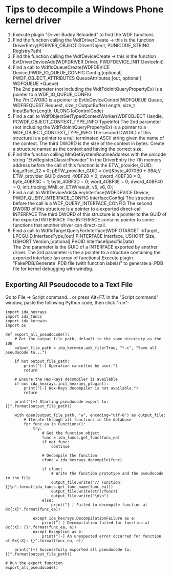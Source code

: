 # Tips to decompile a Windows Phone kernel driver

1. Execute plugin "Driver Buddy Reloaded" to find the WDF functions
2. Find the function calling the WdfDriverCreate -> this is the function DriverEntry(PDRIVER_OBJECT DriverObject, PUNICODE_STRING RegistryPath)
3. Find the function calling the WdfDeviceCreate -> this is the function EvtDriverDeviceAdd(WDFDRIVER Driver, PWDFDEVICE_INIT DeviceInit)
4. Find a call to WdfIoQueueCreate(WDFDEVICE Device,PWDF_IO_QUEUE_CONFIG Config,[optional] PWDF_OBJECT_ATTRIBUTES QueueAttributes,[out, optional] WDFQUEUE *Queue)  
  The 2nd parameter (not including the WdfFdoInitQueryPropertyEx) is a pointer to a WDF_IO_QUEUE_CONFIG  
    The 7th DWORD is a pointer to EvtIoDeviceControl(WDFQUEUE Queue, WDFREQUEST Request, size_t OutputBufferLength, size_t InputBufferLength, ULONG IoControlCode)
5. Find a call to WdfObjectGetTypedContextWorker(WDFOBJECT Handle, PCWDF_OBJECT_CONTEXT_TYPE_INFO TypeInfo)
	The 2nd parameter (not including the WdfFdoInitQueryPropertyEx) is a pointer to a WDF_OBJECT_CONTEXT_TYPE_INFO
		The second DWORD of this structure is a pointer to a null terminated ASCII string given the name of the context.
		The third DWORD is the size of the context in bytes.
	Create a structure named as the context and having the correct size.
6. Find the function calling MmGetSystemRoutineAddress with the unicode string "EtwRegisterClassicProvider"
	In the DriverEntry the 7th memory address before the call of this function is the ETW_provider_GUID:
	  log_offset_02 = 0;
      pETW_provider_GUID = (int)&byte_4070B0 + 984;// ETW_provider_GUID
      dword_40BF28 = 0;
      dword_40BF38 = 0;
      byte_40BF3C = 1;
      byte_40BF3D = 0;
      word_40BF3E = 0;
      dword_40BF40 = 0;
      init_tracing_WMI_or_ETW(result, v5, v6, 0);
7. Find a call to WdfDeviceAddQueryInterface(WDFDEVICE Device, PWDF_QUERY_INTERFACE_CONFIG InterfaceConfig)
	The structure before the call is a WDF_QUERY_INTERFACE_CONFIG
		The second DWORD of this structure is a pointer to a exported direct-call INTERFACE
		The third DWORD of this structure is a pointer to the GUID of the exported INTERFACE
			The INTERFACE contains pointer to some functions that another driver can direct-call.
8. Find a call to WdfIoTargetQueryForInterface(WDFIOTARGET IoTarget, LPCGUID InterfaceType,[out] PINTERFACE Interface, USHORT Size, USHORT Version,[optional] PVOID InterfaceSpecificData)	
	The 2nd parameter is the GUID of a INTERFACE exported by another driver.
	The 3rd parameter is the a pointer to a structure containing the exported interface (an array of functions)
Execute plugin "FakePDB/Generate .PDB file (with function labels)" to generate a .PDB file for kernel debugging with windbg.

## Exporting All Pseudocode to a Text File
Go to File -> Script command... or press Alt+F7.
In the "Script command" window, paste the following Python code, then click "run":

```
import ida_hexrays
import ida_funcs
import ida_kernwin
import os

def export_all_pseudocode():
    # Get the output file path, default to the same directory as the IDB
    output_file_path = ida_kernwin.ask_file(True, "*.c", "Save all pseudocode to...")

    if not output_file_path:
        print("[-] Operation cancelled by user.")
        return

    # Ensure the Hex-Rays decompiler is available
    if not ida_hexrays.init_hexrays_plugin():
        print("[-] Hex-Rays decompiler is not available.")
        return

    print("[+] Starting pseudocode export to: {}".format(output_file_path))

    with open(output_file_path, "w", encoding="utf-8") as output_file:
        # Iterate through all functions in the database
        for func_ea in Functions():
            try:
                # Get the function object
                func = ida_funcs.get_func(func_ea)
                if not func:
                    continue

                # Decompile the function
                cfunc = ida_hexrays.decompile(func)

                if cfunc:
                    # Write the function prototype and the pseudocode to the file
                    output_file.write("// Function: {}\n".format(ida_funcs.get_func_name(func_ea)))
                    output_file.write(str(cfunc))
                    output_file.write("\n\n")
                else:
                    print("[-] Failed to decompile function at 0x{:X}".format(func_ea))

            except ida_hexrays.DecompilationFailure as e:
                print("[-] Decompilation failed for function at 0x{:X}: {}".format(func_ea, e))
            except Exception as e:
                print("[-] An unexpected error occurred for function at 0x{:X}: {}".format(func_ea, e))

    print("[+] Successfully exported all pseudocode to: {}".format(output_file_path))

# Run the export function
export_all_pseudocode()
```
